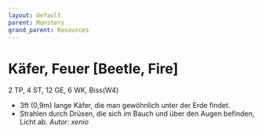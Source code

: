 ```yaml
---
layout: default
parent: Monsters
grand_parent: Resources
---
```


# Käfer, Feuer [Beetle, Fire]
2 TP, 4 ST, 12 GE, 6 WK, Biss(W4)
- 3ft (0,9m) lange Käfer, die man gewöhnlich unter der Erde findet.
- Strahlen durch Drüsen, die sich im Bauch und über den Augen befinden, Licht ab.
*Autor: xenio*